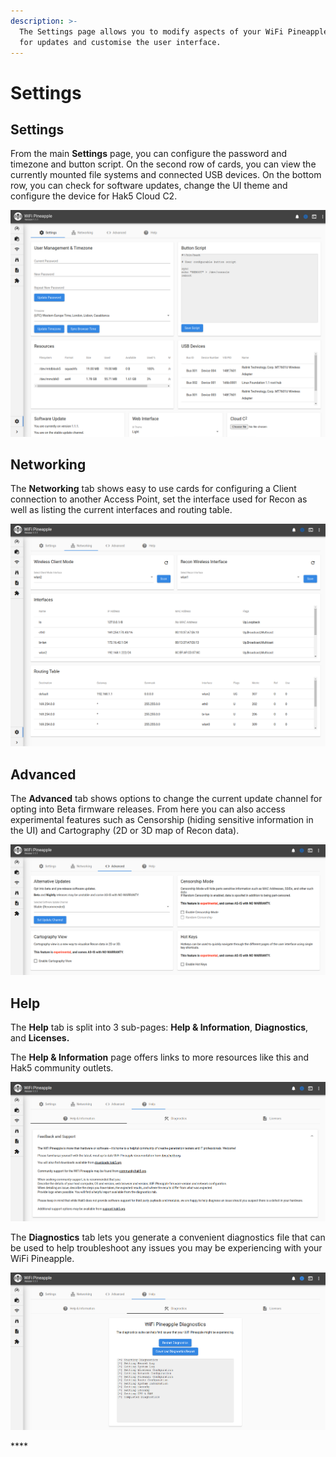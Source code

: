 ```yaml
---
description: >-
  The Settings page allows you to modify aspects of your WiFi Pineapple, check
  for updates and customise the user interface.
---
```


# Settings

## Settings

From the main **Settings** page, you can configure the password and timezone and button script. On the second row of cards, you can view the currently mounted file systems and connected USB devices. On the bottom row, you can check for software updates, change the UI theme and configure the device for Hak5 Cloud C2.

![](../.gitbook/assets/image%20%2826%29.png)

## **Networking**

The **Networking** tab shows easy to use cards for configuring a Client connection to another Access Point, set the interface used for Recon as well as listing the current interfaces and routing table.

![](../.gitbook/assets/image%20%2828%29.png)

## **Advanced**

The **Advanced** tab shows options to change the current update channel for opting into Beta firmware releases. From here you can also access experimental features such as Censorship \(hiding sensitive information in the UI\) and Cartography \(2D or 3D map of Recon data\).

![](../.gitbook/assets/image%20%2830%29.png)

## **Help**

The **Help** tab is split into 3 sub-pages: **Help & Information**, **Diagnostics**, and **Licenses.**

The **Help & Information** page offers links to more resources like this and Hak5 community outlets.

![](../.gitbook/assets/image%20%2820%29.png)

The **Diagnostics** tab lets you generate a convenient diagnostics file that can be used to help troubleshoot any issues you may be experiencing with your WiFi Pineapple.

![](../.gitbook/assets/image%20%2818%29.png)

\*\*\*\*

